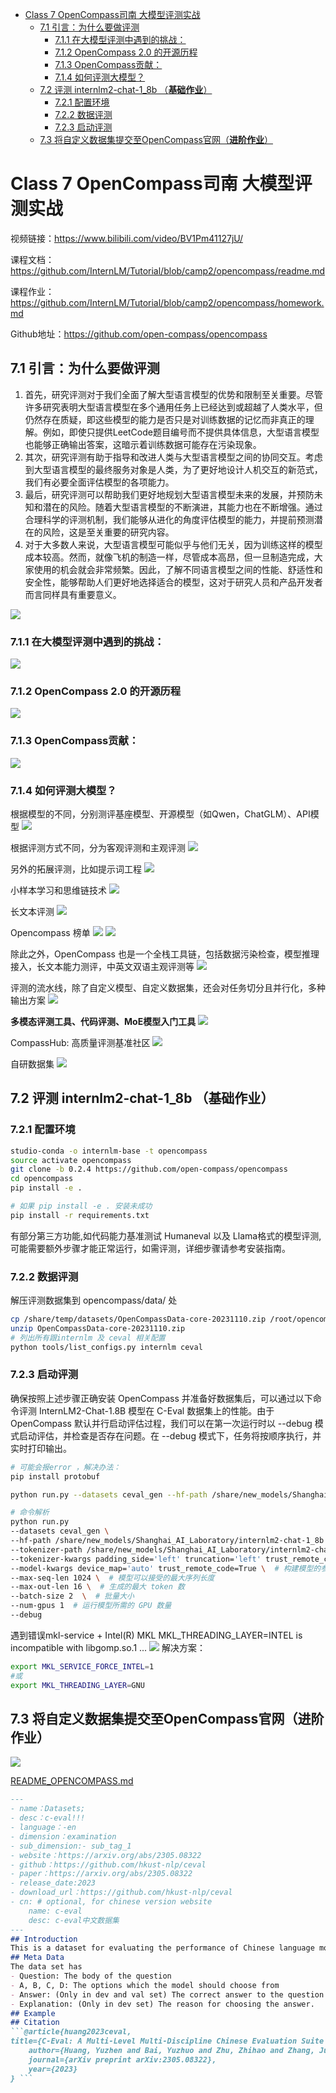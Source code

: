 - [Class 7 OpenCompass司南 大模型评测实战](#class-7-opencompass司南-大模型评测实战)
  - [7.1 引言：为什么要做评测](#71-引言为什么要做评测)
    - [7.1.1 在大模型评测中遇到的挑战：](#711-在大模型评测中遇到的挑战)
    - [7.1.2 OpenCompass 2.0 的开源历程](#712-opencompass-20-的开源历程)
    - [7.1.3 OpenCompass贡献：](#713-opencompass贡献)
    - [7.1.4 如何评测大模型？](#714-如何评测大模型)
  - [7.2  评测 internlm2-chat-1\_8b （**基础作业**）](#72--评测-internlm2-chat-1_8b-基础作业)
    - [7.2.1 配置环境](#721-配置环境)
    - [7.2.2 数据评测](#722-数据评测)
    - [7.2.3 启动评测](#723-启动评测)
  - [7.3 将自定义数据集提交至OpenCompass官网（**进阶作业**）](#73-将自定义数据集提交至opencompass官网进阶作业)

# Class 7 OpenCompass司南 大模型评测实战

视频链接：https://www.bilibili.com/video/BV1Pm41127jU/

课程文档：https://github.com/InternLM/Tutorial/blob/camp2/opencompass/readme.md

课程作业：https://github.com/InternLM/Tutorial/blob/camp2/opencompass/homework.md

Github地址：https://github.com/open-compass/opencompass

## 7.1 引言：为什么要做评测

1. 首先，研究评测对于我们全面了解大型语言模型的优势和限制至关重要。尽管许多研究表明大型语言模型在多个通用任务上已经达到或超越了人类水平，但仍然存在质疑，即这些模型的能力是否只是对训练数据的记忆而非真正的理解。例如，即使只提供LeetCode题目编号而不提供具体信息，大型语言模型也能够正确输出答案，这暗示着训练数据可能存在污染现象。
2. 其次，研究评测有助于指导和改进人类与大型语言模型之间的协同交互。考虑到大型语言模型的最终服务对象是人类，为了更好地设计人机交互的新范式，我们有必要全面评估模型的各项能力。
3. 最后，研究评测可以帮助我们更好地规划大型语言模型未来的发展，并预防未知和潜在的风险。随着大型语言模型的不断演进，其能力也在不断增强。通过合理科学的评测机制，我们能够从进化的角度评估模型的能力，并提前预测潜在的风险，这是至关重要的研究内容。
4. 对于大多数人来说，大型语言模型可能似乎与他们无关，因为训练这样的模型成本较高。然而，就像飞机的制造一样，尽管成本高昂，但一旦制造完成，大家使用的机会就会非常频繁。因此，了解不同语言模型之间的性能、舒适性和安全性，能够帮助人们更好地选择适合的模型，这对于研究人员和产品开发者而言同样具有重要意义。
   
![](img/img-20240422194414.png)

### 7.1.1 在大模型评测中遇到的挑战：

![](img/img-20240422194512.png)

### 7.1.2 OpenCompass 2.0 的开源历程

![](img/img-20240422194800.png)

### 7.1.3 OpenCompass贡献：
![](img/img-20240422194939.png)

### 7.1.4 如何评测大模型？

根据模型的不同，分别测评基座模型、开源模型（如Qwen，ChatGLM）、API模型
![](img/img-20240422195051.png)

根据评测方式不同，分为客观评测和主观评测
![](img/img-20240422195524.png)

另外的拓展评测，比如提示词工程
![](img/img-20240422195729.png)

小样本学习和思维链技术
![](img/img-20240422195850.png)

长文本评测
![](img/img-20240422195910.png)

Opencompass 榜单
![](img/img-20240422200010.png)
![](img/img-20240422200039.png)

除此之外，OpenCompass 也是一个全栈工具链，包括数据污染检查，模型推理接入，长文本能力测评，中英文双语主观评测等
![](img/img-20240422200111.png)

评测的流水线，除了自定义模型、自定义数据集，还会对任务切分且并行化，多种输出方案
![](img/img-20240422200254.png)

**多模态评测工具、代码评测、MoE模型入门工具**
![](img/img-20240422200418.png)

CompassHub: 高质量评测基准社区
![](img/img-20240422200536.png)

自研数据集
![](img/img-20240422200635.png)

## 7.2  评测 internlm2-chat-1_8b （**基础作业**）

### 7.2.1 配置环境
```bash
studio-conda -o internlm-base -t opencompass
source activate opencompass
git clone -b 0.2.4 https://github.com/open-compass/opencompass
cd opencompass
pip install -e .

# 如果 pip install -e . 安装未成功
pip install -r requirements.txt
```
有部分第三方功能,如代码能力基准测试 Humaneval 以及 Llama格式的模型评测,可能需要额外步骤才能正常运行，如需评测，详细步骤请参考安装指南。

### 7.2.2 数据评测

解压评测数据集到 opencompass/data/ 处
```bash
cp /share/temp/datasets/OpenCompassData-core-20231110.zip /root/opencompass/
unzip OpenCompassData-core-20231110.zip
# 列出所有跟internlm 及 ceval 相关配置
python tools/list_configs.py internlm ceval
```

### 7.2.3 启动评测

确保按照上述步骤正确安装 OpenCompass 并准备好数据集后，可以通过以下命令评测 InternLM2-Chat-1.8B 模型在 C-Eval 数据集上的性能。由于 OpenCompass 默认并行启动评估过程，我们可以在第一次运行时以 --debug 模式启动评估，并检查是否存在问题。在 --debug 模式下，任务将按顺序执行，并实时打印输出。

```bash
# 可能会报error ，解决办法：
pip install protobuf

python run.py --datasets ceval_gen --hf-path /share/new_models/Shanghai_AI_Laboratory/internlm2-chat-1_8b --tokenizer-path /share/new_models/Shanghai_AI_Laboratory/internlm2-chat-1_8b --tokenizer-kwargs padding_side='left' truncation='left' trust_remote_code=True --model-kwargs trust_remote_code=True device_map='auto' --max-seq-len 1024 --max-out-len 16 --batch-size 2 --num-gpus 1 --debug

# 命令解析
python run.py
--datasets ceval_gen \
--hf-path /share/new_models/Shanghai_AI_Laboratory/internlm2-chat-1_8b \  # HuggingFace 模型路径
--tokenizer-path /share/new_models/Shanghai_AI_Laboratory/internlm2-chat-1_8b \  # HuggingFace tokenizer 路径（如果与模型路径相同，可以省略）
--tokenizer-kwargs padding_side='left' truncation='left' trust_remote_code=True \  # 构建 tokenizer 的参数
--model-kwargs device_map='auto' trust_remote_code=True \  # 构建模型的参数
--max-seq-len 1024 \  # 模型可以接受的最大序列长度
--max-out-len 16 \  # 生成的最大 token 数
--batch-size 2  \  # 批量大小
--num-gpus 1  # 运行模型所需的 GPU 数量
--debug
```

遇到错误mkl-service + Intel(R) MKL MKL_THREADING_LAYER=INTEL is incompatible with libgomp.so.1 ... 
![](img/img-20240422211630.png)
解决方案：
```bash
export MKL_SERVICE_FORCE_INTEL=1
#或
export MKL_THREADING_LAYER=GNU
```

## 7.3 将自定义数据集提交至OpenCompass官网（**进阶作业**）
![](img/img-20240422214454.png)

[README_OPENCOMPASS.md](https://github.com/imChenx/InternLM/blob/main/README_OPENCOMPASS.md)
```markdown
---
- name：Datasets;
- desc：c-eval!!!
- language：-en
- dimension：examination
- sub_dimension:- sub_tag_1
- website：https://arxiv.org/abs/2305.08322
- github：https://github.com/hkust-nlp/ceval
- paper：https://arxiv.org/abs/2305.08322
- release_date:2023
- download_url：https://github.com/hkust-nlp/ceval
- cn: # optional, for chinese version website
    name: c-eval
    desc: c-eval中文数据集
---
## Introduction
This is a dataset for evaluating the performance of Chinese language models on various tasks.
## Meta Data
The data set has
- Question: The body of the question
- A, B, C, D: The options which the model should choose from
- Answer: (Only in dev and val set) The correct answer to the question
- Explanation: (Only in dev set) The reason for choosing the answer.
## Example
## Citation
```@article{huang2023ceval,
title={C-Eval: A Multi-Level Multi-Discipline Chinese Evaluation Suite for Foundation Models}, 
    author={Huang, Yuzhen and Bai, Yuzhuo and Zhu, Zhihao and Zhang, Junlei and Zhang, Jinghan and Su, Tangjun and Liu, Junteng and Lv, Chuancheng and Zhang, Yikai and Lei, Jiayi and  Fu, Yao and Sun, Maosong and He, Junxian},
    journal={arXiv preprint arXiv:2305.08322},
    year={2023}
} ```
```
